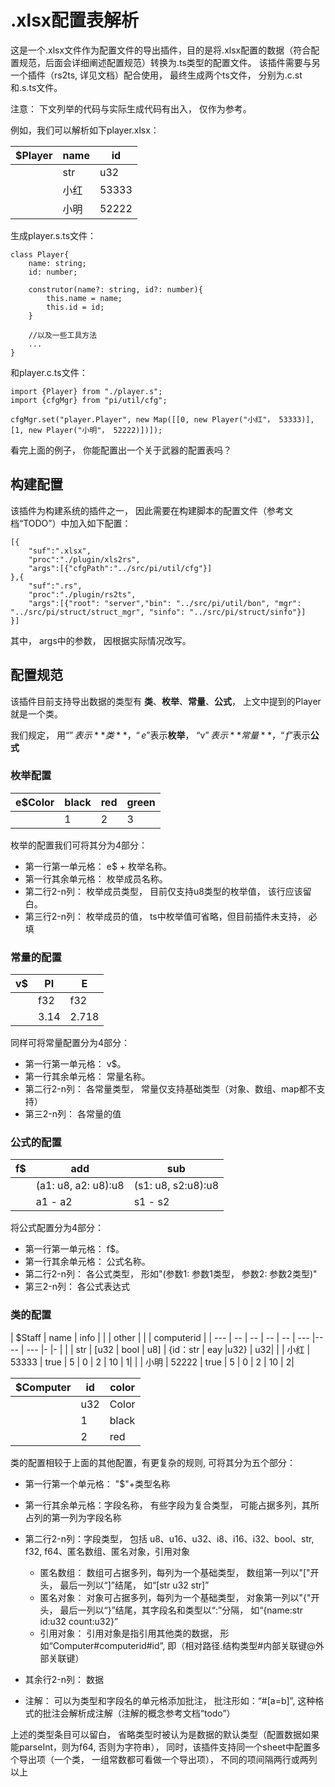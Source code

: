 # .xlsx配置表解析
这是一个.xlsx文件作为配置文件的导出插件，目的是将.xlsx配置的数据（符合配置规范，后面会详细阐述配置规范）转换为.ts类型的配置文件。 该插件需要与另一个插件（rs2ts, 详见文档）配合使用， 最终生成两个ts文件， 分别为.c.st和.s.ts文件。

注意： 下文列举的代码与实际生成代码有出入， 仅作为参考。

例如，我们可以解析如下player.xlsx：

| $Player | name | id |
| ------ | ------ | ------ |
|  | str | u32 |
|  | 小红 | 53333 |
|  | 小明 | 52222 |

生成player.s.ts文件：

    class Player{
        name: string;
        id: number;

        construtor(name?: string, id?: number){
            this.name = name;
            this.id = id;
        }

        //以及一些工具方法
        ...
    }
和player.c.ts文件：

    import {Player} from "./player.s";
    import {cfgMgr} from "pi/util/cfg";

    cfgMgr.set("player.Player", new Map([[0, new Player("小红"， 53333)],[1, new Player("小明"， 52222)])]);

看完上面的例子， 你能配置出一个关于武器的配置表吗？

## 构建配置
该插件为构建系统的插件之一， 因此需要在构建脚本的配置文件（参考文档“TODO”）中加入如下配置：

    [{
        "suf":".xlsx",
        "proc":"./plugin/xls2rs",
        "args":[{"cfgPath":"../src/pi/util/cfg"}]
    },{
        "suf":".rs",
        "proc":"./plugin/rs2ts",
        "args":[{"root": "server","bin": "../src/pi/util/bon", "mgr": "../src/pi/struct/struct_mgr", "sinfo": "../src/pi/struct/sinfo"}]
    }]

其中， args中的参数， 因根据实际情况改写。

## 配置规范
该插件目前支持导出数据的类型有 **类**、**枚举**、**常量**、**公式**， 上文中提到的Player就是一个类。

我们规定， 用“$”表示**类**， “e$”表示**枚举**， “v$”表示**常量**， “f$”表示**公式**

### 枚举配置

| e$Color | black | red | green |
| --- | -- | -- | -- |
|  | 1 | 2 | 3 |

枚举的配置我们可将其分为4部分：
- 第一行第一单元格： e$ + 枚举名称。
- 第一行其余单元格： 枚举成员名称。
- 第二行2-n列： 枚举成员类型， 目前仅支持u8类型的枚举值， 该行应该留白。
- 第三行2-n列： 枚举成员的值， ts中枚举值可省略，但目前插件未支持， 必填

### 常量的配置

| v$ | PI | E |
| --- | -- | -- |
|  | f32 | f32 |
|  | 3.14 | 2.718 |

同样可将常量配置分为4部分：
- 第一行第一单元格： v$。
- 第一行其余单元格： 常量名称。
- 第二行2-n列： 各常量类型， 常量仅支持基础类型（对象、数组、map都不支持）
- 第三2-n列： 各常量的值

### 公式的配置
| f$ | add | sub |
| --- | -- | -- |
|  | (a1: u8, a2: u8):u8 | (s1: u8, s2:u8):u8 |
|  | a1 - a2 | s1 - s2 |

将公式配置分为4部分：
- 第一行第一单元格： f$。
- 第一行其余单元格： 公式名称。
- 第二行2-n列： 各公式类型， 形如"(参数1: 参数1类型， 参数2: 参数2类型)"
- 第三2-n列： 各公式表达式

### 类的配置
| $Staff | name | info | | | other | |  | computerid |
| --- | -- | -- | -- | -- | --- |---- | --- |- |- |
|  | str | [u32 | bool | u8] | {id：str | eay |u32} | u32|
|  | 小红 | 53333 | true | 5 | 0 | 2 | 10 | 1|
|  | 小明 | 52222 | true | 5 | 0 | 2 | 10 | 2|

| $Computer | id | color |
| --- | -- | -- |
|  | u32 | Color |
|  | 1 | black |
|  | 2 | red |

类的配置相较于上面的其他配置，有更复杂的规则, 可将其分为五个部分：
- 第一行第一个单元格： "$"+类型名称
- 第一行其余单元格：字段名称， 有些字段为复合类型， 可能占据多列，其所占列的第一列为字段名称
- 第二行2-n列：字段类型， 包括 u8、u16、u32、i8、i16、i32、bool、str, f32, f64、匿名数组、匿名对象，引用对象

    + 匿名数组： 数组可占据多列，每列为一个基础类型， 数组第一列以"["开头， 最后一列以“]”结尾， 如“[str u32 str]”
    + 匿名对象： 对象可占据多列，每列为一个基础类型， 对象第一列以"{"开头， 最后一列以“}”结尾，其字段名和类型以“:”分隔， 如“{name:str id:u32 count:u32}”
    + 引用对象： 引用对象是指引用其他类的数据， 形如“Computer#computerid#id”, 即（相对路径.结构类型#内部关联键@外部关联键）
- 其余行2-n列： 数据
- 注解： 可以为类型和字段名的单元格添加批注， 批注形如：“#[a=b]”, 这种格式的批注会解析成注解（注解的概念参考文档“todo”）

上述的类型条目可以留白， 省略类型时被认为是数据的默认类型（配置数据如果能parseInt，则为f64, 否则为字符串）， 同时，该插件支持同一个sheet中配置多个导出项（一个类， 一组常数都可看做一个导出项）， 不同的项间隔两行或两列以上